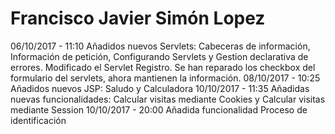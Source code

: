# Francisco Javier Simón Lopez
06/10/2017 - 11:10 Añadidos nuevos Servlets: Cabeceras de información, Información de petición, Configurando Servlets y Gestion declarativa de errores. Modificado el Servlet Registro. Se han reparado los checkbox del formulario del servlets, ahora mantienen la información.
08/10/2017 - 10:25 Añadidos nuevos JSP: Saludo y Calculadora
10/10/2017 - 11:35 Añadidas nuevas funcionalidades: Calcular visitas mediante Cookies y Calcular visitas mediante Session
10/10/2017 - 20:00 Añadida funcionalidad Proceso de identificación
